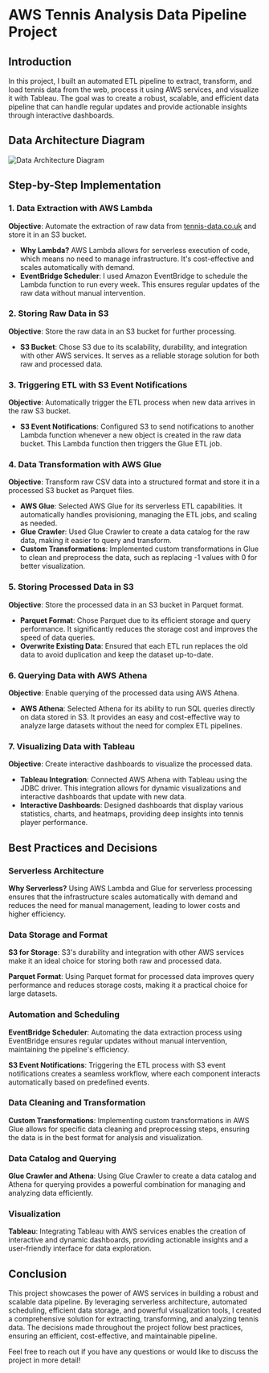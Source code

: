 # AWS Tennis Analysis Data Pipeline Project

## Introduction

In this project, I built an automated ETL pipeline to extract, transform, and load tennis data from the web, process it using AWS services, and visualize it with Tableau. The goal was to create a robust, scalable, and efficient data pipeline that can handle regular updates and provide actionable insights through interactive dashboards. 

## Data Architecture Diagram

![Data Architecture Diagram](data-architecture-diagram.png)

## Step-by-Step Implementation

### 1. Data Extraction with AWS Lambda

**Objective**: Automate the extraction of raw data from [tennis-data.co.uk](http://tennis-data.co.uk/) and store it in an S3 bucket.

- **Why Lambda?** AWS Lambda allows for serverless execution of code, which means no need to manage infrastructure. It's cost-effective and scales automatically with demand.
- **EventBridge Scheduler**: I used Amazon EventBridge to schedule the Lambda function to run every week. This ensures regular updates of the raw data without manual intervention.

### 2. Storing Raw Data in S3

**Objective**: Store the raw data in an S3 bucket for further processing.

- **S3 Bucket**: Chose S3 due to its scalability, durability, and integration with other AWS services. It serves as a reliable storage solution for both raw and processed data.

### 3. Triggering ETL with S3 Event Notifications

**Objective**: Automatically trigger the ETL process when new data arrives in the raw S3 bucket.

- **S3 Event Notifications**: Configured S3 to send notifications to another Lambda function whenever a new object is created in the raw data bucket. This Lambda function then triggers the Glue ETL job.

### 4. Data Transformation with AWS Glue

**Objective**: Transform raw CSV data into a structured format and store it in a processed S3 bucket as Parquet files.

- **AWS Glue**: Selected AWS Glue for its serverless ETL capabilities. It automatically handles provisioning, managing the ETL jobs, and scaling as needed.
- **Glue Crawler**: Used Glue Crawler to create a data catalog for the raw data, making it easier to query and transform.
- **Custom Transformations**: Implemented custom transformations in Glue to clean and preprocess the data, such as replacing -1 values with 0 for better visualization.

### 5. Storing Processed Data in S3

**Objective**: Store the processed data in an S3 bucket in Parquet format.

- **Parquet Format**: Chose Parquet due to its efficient storage and query performance. It significantly reduces the storage cost and improves the speed of data queries.
- **Overwrite Existing Data**: Ensured that each ETL run replaces the old data to avoid duplication and keep the dataset up-to-date.

### 6. Querying Data with AWS Athena

**Objective**: Enable querying of the processed data using AWS Athena.

- **AWS Athena**: Selected Athena for its ability to run SQL queries directly on data stored in S3. It provides an easy and cost-effective way to analyze large datasets without the need for complex ETL pipelines.

### 7. Visualizing Data with Tableau

**Objective**: Create interactive dashboards to visualize the processed data.

- **Tableau Integration**: Connected AWS Athena with Tableau using the JDBC driver. This integration allows for dynamic visualizations and interactive dashboards that update with new data.
- **Interactive Dashboards**: Designed dashboards that display various statistics, charts, and heatmaps, providing deep insights into tennis player performance.

## Best Practices and Decisions

### Serverless Architecture

**Why Serverless?** Using AWS Lambda and Glue for serverless processing ensures that the infrastructure scales automatically with demand and reduces the need for manual management, leading to lower costs and higher efficiency.

### Data Storage and Format

**S3 for Storage**: S3's durability and integration with other AWS services make it an ideal choice for storing both raw and processed data.

**Parquet Format**: Using Parquet format for processed data improves query performance and reduces storage costs, making it a practical choice for large datasets.

### Automation and Scheduling

**EventBridge Scheduler**: Automating the data extraction process using EventBridge ensures regular updates without manual intervention, maintaining the pipeline's efficiency.

**S3 Event Notifications**: Triggering the ETL process with S3 event notifications creates a seamless workflow, where each component interacts automatically based on predefined events.

### Data Cleaning and Transformation

**Custom Transformations**: Implementing custom transformations in AWS Glue allows for specific data cleaning and preprocessing steps, ensuring the data is in the best format for analysis and visualization.

### Data Catalog and Querying

**Glue Crawler and Athena**: Using Glue Crawler to create a data catalog and Athena for querying provides a powerful combination for managing and analyzing data efficiently.

### Visualization

**Tableau**: Integrating Tableau with AWS services enables the creation of interactive and dynamic dashboards, providing actionable insights and a user-friendly interface for data exploration.

## Conclusion

This project showcases the power of AWS services in building a robust and scalable data pipeline. By leveraging serverless architecture, automated scheduling, efficient data storage, and powerful visualization tools, I created a comprehensive solution for extracting, transforming, and analyzing tennis data. The decisions made throughout the project follow best practices, ensuring an efficient, cost-effective, and maintainable pipeline.

Feel free to reach out if you have any questions or would like to discuss the project in more detail!
